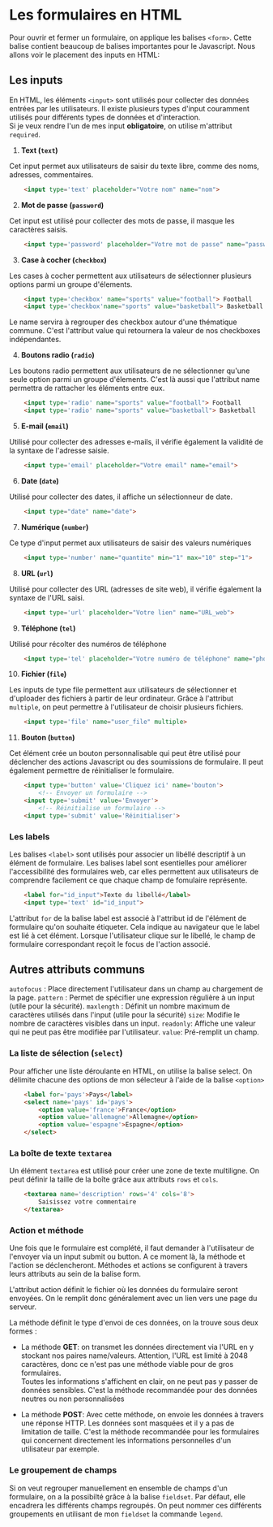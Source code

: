 # Les formulaires en HTML

Pour ouvrir et fermer un formulaire, on applique les balises `<form>`. Cette balise contient beaucoup de balises importantes pour le Javascript. Nous allons voir le placement des inputs en HTML:

## Les inputs

En HTML, les éléments `<input>` sont utilisés pour collecter des données entrées par les utilisateurs. Il existe plusieurs types d'input couramment utilisés pour différents types de données et d'interaction.   
Si je veux rendre l'un de mes input **obligatoire**, on utilise m'attribut `required`.

1. **Text (`text`)**

Cet input permet aux utilisateurs de saisir du texte libre, comme des noms, adresses, commentaires.

```html
    <input type='text' placeholder="Votre nom" name="nom">
```

2. **Mot de passe (`password`)**

Cet input est utilisé pour collecter des mots de passe, il masque les caractères saisis.

```html
    <input type='password' placeholder="Votre mot de passe" name="password">
```

3. **Case à cocher (`checkbox`)**

Les cases à cocher permettent aux utilisateurs de sélectionner plusieurs options parmi un groupe d'élements.

```html
    <input type='checkbox' name="sports" value="football"> Football
    <input type='checkbox'name="sports" value="basketball"> Basketball
```

Le name servira à regrouper des checkbox autour d'une thématique commune. C'est l'attribut value qui retournera la valeur de nos checkboxes indépendantes. 

4. **Boutons radio (`radio`)**

Les boutons radio permettent aux utilisateurs de ne sélectionner qu'une seule option parmi un groupe d'élements. C'est là aussi que l'attribut name permettra de rattacher les éléments entre eux.

```html
    <input type='radio' name="sports" value="football"> Football
    <input type='radio' name="sports" value="basketball"> Basketball
```

5. **E-mail (`email`)**

Utilisé pour collecter des adresses e-mails, il vérifie également la validité de la syntaxe de l'adresse saisie.

```html
    <input type='email' placeholder="Votre email" name="email"> 
```

6. **Date (`date`)**

Utilisé pour collecter des dates, il affiche un sélectionneur de date.

```html
    <input type="date" name="date"> 
```

7. **Numérique (`number`)**

Ce type d'input permet aux utilisateurs de saisir des valeurs numériques

```html
    <input type='number' name="quantite" min="1" max="10" step="1">  
```

8. **URL (`url`)**

Utilisé pour collecter des URL (adresses de site web), il vérifie également la syntaxe de l'URL saisi.

```html
    <input type='url' placeholder="Votre lien" name="URL_web"> 
```

9. **Téléphone (`tel`)**

Utilisé pour récolter des numéros de téléphone

```html
    <input type='tel' placeholder="Votre numéro de téléphone" name="phone_number"> 
```

10. **Fichier (`file`)**

Les inputs de type file permettent aux utilisateurs de sélectionner et d'uploader des fichiers à partir de leur ordinateur. Grâce à l'attribut `multiple`, on peut permettre à l'utilisateur de choisir plusieurs fichiers.

```html
    <input type='file' name="user_file" multiple> 
```

11. **Bouton (`button`)**

Cet élément crée un bouton personnalisable qui peut être utilisé pour déclencher des actions Javascript ou des soumissions de formulaire. Il peut également permettre de réinitialiser le formulaire.

```html
    <input type='button' value='Cliquez ici' name='bouton'> 
        <!-- Envoyer un formulaire -->
    <input type='submit' value='Envoyer'>
        <!-- Réinitialise un formulaire -->
    <input type='submit' value='Réinitialiser'>

```

### Les labels

Les balises `<label>` sont utilisés pour associer un libéllé descriptif à un élément de formulaire. Les balises label sont esentielles pour améliorer l'accessibilité des formulaires web, car elles permettent aux utilisateurs de comprendre facilement ce que chaque champ de fomulaire représente.  

```html
    <label for="id_input">Texte du libellé</label>
    <input type='text' id="id_input">
```

L'attribut `for` de la balise label est associé à l'attribut id de l'élément de formulaire qu'on souhaite étiqueter. Cela indique au navigateur que le label est lié à cet élément. Lorsque l'utilisateur clique sur le libellé, le champ de formulaire correspondant reçoit le focus de l'action associé.

## Autres attributs communs

`autofocus` : Place directement l'utilisateur dans un champ au chargement de la page.
`pattern` : Permet de spécifier une expression régulière à un input (utile pour la sécurité).
`maxlength` : Définit un nombre maximum de caractères utilisés dans l'input (utile pour la sécurité)
`size`: Modifie le nombre de caractères visibles dans un input.
`readonly`: Affiche une valeur qui ne peut pas être modifiée par l'utilisateur.
`value`: Pré-remplit un champ.

### La liste de sélection (`select`)

Pour afficher une liste déroulante en HTML, on utilise la balise select. On délimite chacune des options de mon sélecteur à l'aide de la balise `<option>`

```html
    <label for='pays'>Pays</label>
    <select name='pays' id='pays'>
        <option value='france'>France</option>
        <option value='allemagne'>Allemagne</option>
        <option value='espagne'>Espagne</option>
    </select>
```

### La boîte de texte `textarea`

Un élément `textarea` est utilisé pour créer une zone de texte multiligne. On peut définir la taille de la boîte grâce aux attributs `rows` et `cols`.

```html
    <textarea name='description' rows='4' cols='8'>
        Saisissez votre commentaire
    </textarea>
```

### Action et méthode

Une fois que le formulaire est complété, il faut demander à l'utilisateur de l'envoyer via un input submit ou button. A ce moment là, la méthode et l'action se déclencheront. Méthodes et actions se configurent à travers leurs attributs au sein de la balise form. 

L'attribut action définit le fichier où les données du formulaire seront envoyées. On le remplit donc généralement avec un lien vers une page du serveur.

La méthode définit le type d'envoi de ces données, on la trouve sous deux formes :

- La méthode **GET**: on transmet les données directement via l'URL en y stockant nos paires name/valeurs. Attention, l'URL est limité à 2048 caractères, donc ce n'est pas une méthode viable pour de gros formulaires.  
Toutes les informations s'affichent en clair, on ne peut pas y passer de données sensibles. C'est la méthode recommandée pour des données neutres ou non personnalisées

- La méthode **POST**: Avec cette méthode, on envoie les données à travers une réponse HTTP. Les données sont masquées et il y a pas de limitation de taille. C'est la méthode recommandée pour les formulaires qui concernent directement les informations personnelles d'un utilisateur par exemple.


### Le groupement de champs

Si on veut regrouper manuellement en ensemble de champs d'un formulaire, on a la possibilté grâce à la balise `fieldset`. Par défaut, elle encadrera les différents champs regroupés. On peut nommer ces différents groupements en utilisant de mon `fieldset` la commande `legend`. 